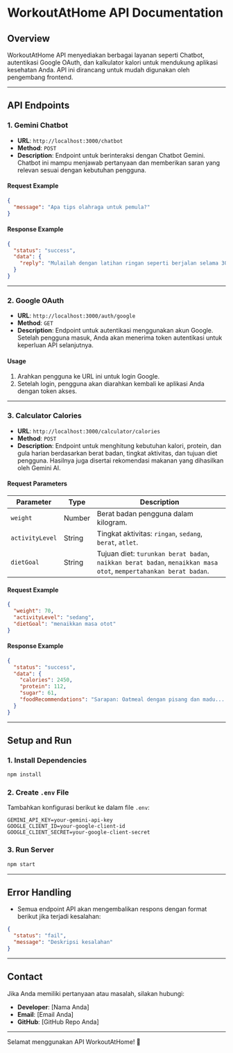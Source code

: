 # **WorkoutAtHome API Documentation**

## **Overview**

WorkoutAtHome API menyediakan berbagai layanan seperti Chatbot, autentikasi Google OAuth, dan kalkulator kalori untuk mendukung aplikasi kesehatan Anda. API ini dirancang untuk mudah digunakan oleh pengembang frontend.

---

## **API Endpoints**

### 1. **Gemini Chatbot**

- **URL**: `http://localhost:3000/chatbot`
- **Method**: `POST`
- **Description**: Endpoint untuk berinteraksi dengan Chatbot Gemini. Chatbot ini mampu menjawab pertanyaan dan memberikan saran yang relevan sesuai dengan kebutuhan pengguna.

#### **Request Example**

```json
{
  "message": "Apa tips olahraga untuk pemula?"
}
```

#### **Response Example**

```json
{
  "status": "success",
  "data": {
    "reply": "Mulailah dengan latihan ringan seperti berjalan selama 30 menit setiap hari. Konsistensi adalah kunci."
  }
}
```

---

### 2. **Google OAuth**

- **URL**: `http://localhost:3000/auth/google`
- **Method**: `GET`
- **Description**: Endpoint untuk autentikasi menggunakan akun Google. Setelah pengguna masuk, Anda akan menerima token autentikasi untuk keperluan API selanjutnya.

#### **Usage**

1. Arahkan pengguna ke URL ini untuk login Google.
2. Setelah login, pengguna akan diarahkan kembali ke aplikasi Anda dengan token akses.

---

### 3. **Calculator Calories**

- **URL**: `http://localhost:3000/calculator/calories`
- **Method**: `POST`
- **Description**: Endpoint untuk menghitung kebutuhan kalori, protein, dan gula harian berdasarkan berat badan, tingkat aktivitas, dan tujuan diet pengguna. Hasilnya juga disertai rekomendasi makanan yang dihasilkan oleh Gemini AI.

#### **Request Parameters**

| Parameter       | Type   | Description                                                                                                      |
| --------------- | ------ | ---------------------------------------------------------------------------------------------------------------- |
| `weight`        | Number | Berat badan pengguna dalam kilogram.                                                                             |
| `activityLevel` | String | Tingkat aktivitas: `ringan`, `sedang`, `berat`, `atlet`.                                                         |
| `dietGoal`      | String | Tujuan diet: `turunkan berat badan`, `naikkan berat badan`, `menaikkan masa otot`, `mempertahankan berat badan`. |

#### **Request Example**

```json
{
  "weight": 70,
  "activityLevel": "sedang",
  "dietGoal": "menaikkan masa otot"
}
```

#### **Response Example**

```json
{
  "status": "success",
  "data": {
    "calories": 2450,
    "protein": 112,
    "sugar": 61,
    "foodRecommendations": "Sarapan: Oatmeal dengan pisang dan madu... (lanjutan)"
  }
}
```

---

## **Setup and Run**

### **1. Install Dependencies**

```bash
npm install
```

### **2. Create `.env` File**

Tambahkan konfigurasi berikut ke dalam file `.env`:

```
GEMINI_API_KEY=your-gemini-api-key
GOOGLE_CLIENT_ID=your-google-client-id
GOOGLE_CLIENT_SECRET=your-google-client-secret
```

### **3. Run Server**

```bash
npm start
```

---

## **Error Handling**

- Semua endpoint API akan mengembalikan respons dengan format berikut jika terjadi kesalahan:

```json
{
  "status": "fail",
  "message": "Deskripsi kesalahan"
}
```

---

## **Contact**

Jika Anda memiliki pertanyaan atau masalah, silakan hubungi:

- **Developer**: [Nama Anda]
- **Email**: [Email Anda]
- **GitHub**: [GitHub Repo Anda]

---

Selamat menggunakan API WorkoutAtHome! 🚀
